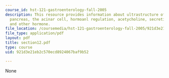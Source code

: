 ```yaml
---
course_id: hst-121-gastroenterology-fall-2005
description: This resource provides information about ultrastructure of the exocrine
  pancreas, the acinar cell, hormoanl regulation, acetycholine, secretin, somatostatin,
  and other hormone.
file_location: /coursemedia/hst-121-gastroenterology-fall-2005/921d3e21eb2c570ecd8924067baf9b52_section12.pdf
file_type: application/pdf
layout: pdf
title: section12.pdf
type: course
uid: 921d3e21eb2c570ecd8924067baf9b52

---
```

None